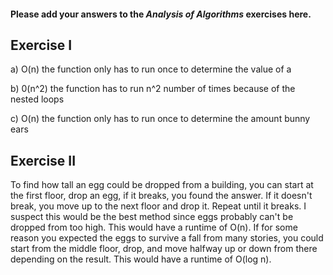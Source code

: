 #### Please add your answers to the **_Analysis of Algorithms_** exercises here.

## Exercise I

a)
O(n) the function only has to run once to determine the value of a

b)
0(n^2) the function has to run n^2 number of times because of the nested loops

c)
O(n) the function only has to run once to determine the amount bunny ears

## Exercise II

To find how tall an egg could be dropped from a building, you can start at the first floor, drop an egg, if it breaks, you found the answer. If it doesn't break, you move up to the next floor and drop it. Repeat until it breaks. I suspect this would be the best method since eggs probably can't be dropped from too high. This would have a runtime of O(n). If for some reason you expected the eggs to survive a fall from many stories, you could start from the middle floor, drop, and move halfway up or down from there depending on the result. This would have a runtime of O(log n).
